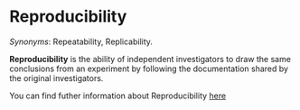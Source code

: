 <!-- Three entries connected: Reproducibility, Replicability, Repeatability -->

# Reproducibility

*Synonyms*: Repeatability, Replicability.

**Reproducibility** is the ability of independent investigators to draw the same conclusions from an experiment by following the documentation shared by the original investigators.

You can find futher information about Reproducibility [here](../../T3.4/L2.Reproducibility.md)

